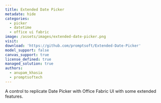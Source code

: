 ```yaml
---
title: Extended Date Picker
metadate: hide
categories:
  - picker
  - datetime
  - office ui fabric
image: /assets/images/extended-date-picker.png
visit: 
download: 'https://github.com/promptsoft/Extended-Date-Picker'
model_support: false
canvas_support: true
license_defined: true
managed_solution: true
authors:
  - anupam_khasia
  - promptsoftech
---
```

A control to replicate Date Picker with Office Fabric UI with some extended features.
